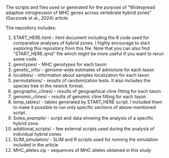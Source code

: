 The scripts and files used or generated for the purpose of "Widespread adaptive introgression of MHC genes across
vertebrate hybrid zones" (Gaczorek et al., 2024) article.

The repository includes:  
1. START_HERE.html - html document including the R code used for comparative analyses of hybrid zones. I highly encourage to start exploring this repository from this file. Note that you can also find "START_HERE.qmd" file which might be more useful if you want to rerun some code.  
2. genotypes/ -  MHC genotypes for each taxon  
3. genetic_info/ - genome-wide estimates of admixture for each taxon  
4. localities/ - information about samples localization for each taxon    
5. permutations/ - results of randomization tests. It also includes the species tree in the newick format.  
6. geographic_clines/ - results of geographical cline fitting for each taxon  
7. genomic_clines/ - results of genomic cline fitting for each taxon  
8. temp_tables/ - tables generated by START_HERE script. I included them to make it possible to run only specific sections of above-mentioned script.  
9. Solea_example/ - script and data showing the analysis of a specific hybrid zone.  
10. additional_scripts/ - few external scripts used during the analysis of individual hybrid zones  
11. SLIM_simulation/ - SLIM and R scripts used for running the simulation included in the article  
12. MHC_alleles.zip - sequences of MHC alleles obtained in this study
